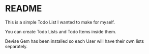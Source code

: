 # README

This is a simple Todo List I wanted to make for myself.

You can create Todo Lists and Todo Items inside them.

Devise Gem has been installed so each User will have their own lists separately.
